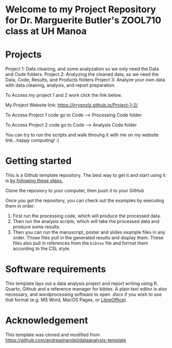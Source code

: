 # Welcome to my Project Repository for Dr. Marguerite Butler's ZOOL710 class at UH Manoa

# Projects
Project 1: Data cleaning, and some analyzation so we only need the Data and Code folders.
Project 2: Analyzing the cleaned data, so we need the Data, Code, Results, and Products folders
Project 3: Analyze your own data with data cleaning, analysis, and report preparation. 

To Access my project 1 and 2 work click the link below.

My Project Website link: https://jrrygnzlz.github.io/Project-1-2/

To Access Project 1 code go to Code --> Processing Code folder

To Access Project 2 code go to Code --> Analysis Code folder

You can try to run the scripts and walk throuhg it with me on my website link...happy computing! :)

# Getting started
This is a Github template repository. The best way to get it and start using it is [by following these steps.](https://help.github.com/en/articles/creating-a-repository-from-a-template)

Clone the reposiory to your computer, then push it to your GitHub

Once you got the repository, you can check out the examples by executing them in order. 
 1.  First run the processing code, which will produce the processed data. 
 2.  Then run the analysis scripts, which will take the processed data and produce some results. 
 3.  Then you can run the manuscript, poster and slides example files in any order. Those files pull in the generated results and display them. These files also pull in references from the `bibtex` file and format them according to the CSL style.

 # Software requirements
This template lays out a data analysis project and report writing using R, Quarto, Github and a reference manager for bibtex. A plain text editor is also necessary, and wordprocessing software to open .docx if you wish to use that format (e.g. MS Word, MacOS Pages, or [LibreOffice](https://www.libreoffice.org/)). 

# Acknowledgement
 This template was cloned and modified from <https://github.com/andreashandel/dataanalysis-template>
